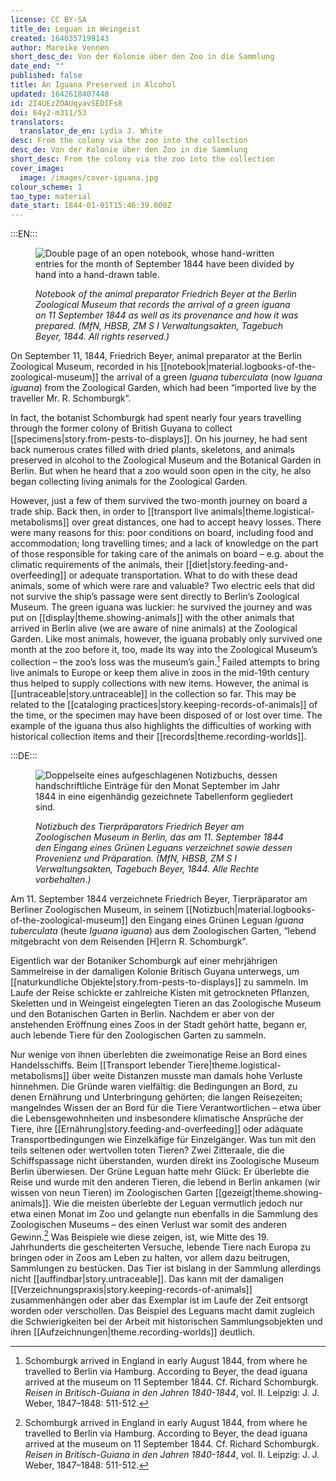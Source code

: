 ```yaml
---
license: CC BY-SA
title_de: Leguan in Weingeist
created: 1640357199143
author: Mareike Vennen
short_desc_de: Von der Kolonie über den Zoo in die Sammlung
date_end: ""
published: false
title: An Iguana Preserved in Alcohol
updated: 1642618407448
id: 2I4UEzZOAUqyavSEDIFs8
doi: 64y2-m311/53
translators:
  translator_de_en: Lydia J. White
desc: From the colony via the zoo into the collection
desc_de: Von der Kolonie über den Zoo in die Sammlung
short_desc: From the colony via the zoo into the collection
cover_image:
  image: /images/cover-iguana.jpg
colour_scheme: 1
tao_type: material
date_start: 1844-01-01T15:46:39.000Z
---
```


:::EN:::

<figure>

![Double page of an open notebook, whose hand-written entries for the month of September 1844 have been divided by hand into a hand-drawn table.](/images/mv/zool.mus-si-verwaltungsakten-agebuch-beyer-1844-11.jpg)

<figcaption>

_Notebook of the animal preparator Friedrich Beyer at the Berlin Zoological Museum that records the arrival of a green iguana on 11 September 1844 as well as its provenance and how it was prepared. (MfN, HBSB, ZM S I Verwaltungsakten, Tagebuch Beyer, 1844. All rights reserved.)_

</figcaption>

</figure>

On September 11, 1844, Friedrich Beyer, animal preparator at the Berlin Zoological Museum, recorded in his [[notebook|material.logbooks-of-the-zoological-museum]] the arrival of a green _Iguana tuberculata_ (now _Iguana iguana_) from the Zoological Garden, which had been “imported live by the traveller Mr. R. Schomburgk”. 

In fact, the botanist Schomburgk had spent nearly four years travelling through the former colony of British Guyana to collect [[specimens|story.from-pests-to-displays]]. On his journey, he had sent back numerous crates filled with dried plants, skeletons, and animals preserved in alcohol to the Zoological Museum and the Botanical Garden in Berlin. But when he heard that a zoo would soon open in the city, he also began collecting living animals for the Zoological Garden.

However, just a few of them survived the two-month journey on board a trade ship. Back then, in order to [[transport live animals|theme.logistical-metabolisms]] over great distances, one had to accept heavy losses. There were many reasons for this: poor conditions on board, including food and accommodation; long travelling times; and a lack of knowledge on the part of those responsible for taking care of the animals on board – e.g. about the climatic requirements of the animals, their [[diet|story.feeding-and-overfeeding]] or adequate transportation. What to do with these dead animals, some of which were rare and valuable? Two electric eels that did not survive the ship’s passage were sent directly to Berlin’s Zoological Museum. The green iguana was luckier: he survived the journey and was put on [[display|theme.showing-animals]] with the other animals that arrived in Berlin alive (we are aware of nine animals) at the Zoological Garden. Like most animals, however, the iguana probably only survived one month at the zoo before it, too, made its way into the Zoological Museum’s collection – the zoo’s loss was the museum’s gain.[^1] Failed attempts to bring live animals to Europe or keep them alive in zoos in the mid-19th century thus helped to supply collections with new items. However, the animal is [[untraceable|story.untraceable]] in the collection so far. This may be related to the [[cataloging practices|story.keeping-records-of-animals]] of the time, or the specimen may have been disposed of or lost over time. The example of the iguana thus also highlights the difficulties of working with historical collection items and their [[records|theme.recording-worlds]].


[^1]: Schomburgk arrived in England in early August 1844, from where he travelled to Berlin via Hamburg. According to Beyer, the dead iguana arrived at the museum on 11 September 1844. Cf. Richard Schomburgk. _Reisen in Britisch-Guiana in den Jahren 1840-1844_, vol. II. Leipzig: J. J. Weber, 1847–1848: 511-512.

 
:::DE:::

<figure>

![Doppelseite eines aufgeschlagenen Notizbuchs, dessen handschriftliche Einträge für den Monat September im Jahr 1844 in eine eigenhändig gezeichnete Tabellenform gegliedert sind.](/images/mv/zool.mus-si-verwaltungsakten-agebuch-beyer-1844-11.jpg)

<figcaption>

_Notizbuch des Tierpräparators Friedrich Beyer am Zoologischen Museum in Berlin, das am 11. September 1844 den Eingang eines Grünen Leguans verzeichnet sowie dessen Provenienz und Präparation. (MfN, HBSB, ZM S I Verwaltungsakten, Tagebuch Beyer, 1844. Alle Rechte vorbehalten.)_

</figcaption>

</figure>

Am 11. September 1844 verzeichnete Friedrich Beyer, Tierpräparator am Berliner Zoologischen Museum, in seinem [[Notizbuch|material.logbooks-of-the-zoological-museum]] den Eingang eines Grünen Leguan _Iguana tuberculata_ (heute _Iguana iguana_) aus dem Zoologischen Garten, “lebend mitgebracht von dem Reisenden [H]errn R. Schomburgk”. 

Eigentlich war der Botaniker Schomburgk auf einer mehrjährigen Sammelreise in der damaligen Kolonie Britisch Guyana unterwegs, um [[naturkundliche Objekte|story.from-pests-to-displays]] zu sammeln. Im Laufe der Reise schickte er zahlreiche Kisten mit getrockneten Pflanzen, Skeletten und in Weingeist eingelegten Tieren an das Zoologische Museum und den Botanischen Garten in Berlin. Nachdem er aber von der anstehenden Eröffnung eines Zoos in der Stadt gehört hatte, begann er, auch lebende Tiere für den Zoologischen Garten zu sammeln.

Nur wenige von ihnen überlebten die zweimonatige Reise an Bord eines Handelsschiffs. Beim [[Transport lebender Tiere|theme.logistical-metabolisms]] über weite Distanzen musste man damals hohe Verluste hinnehmen. Die Gründe waren vielfältig: die Bedingungen an Bord, zu denen Ernährung und Unterbringung gehörten; die langen Reisezeiten; mangelndes Wissen der an Bord für die Tiere Verantwortlichen – etwa über die Lebensgewohnheiten und insbesondere klimatische Ansprüche der Tiere, ihre [[Ernährung|story.feeding-and-overfeeding]] oder adäquate Transportbedingungen wie Einzelkäfige für Einzelgänger. Was tun mit den teils seltenen oder wertvollen toten Tieren? Zwei Zitteraale, die die Schiffspassage nicht überstanden, wurden direkt ins Zoologische Museum Berlin überwiesen. Der Grüne Leguan hatte mehr Glück: Er überlebte die Reise und wurde mit den anderen Tieren, die lebend in Berlin ankamen (wir wissen von neun Tieren) im Zoologischen Garten [[gezeigt|theme.showing-animals]]. Wie die meisten überlebte der Leguan vermutlich jedoch nur etwa einen Monat im Zoo und gelangte nun ebenfalls in die Sammlung des Zoologischen Museums – des einen Verlust war somit des anderen Gewinn.[^1] Was Beispiele wie diese zeigen, ist, wie Mitte des 19. Jahrhunderts die gescheiterten Versuche, lebende Tiere nach Europa zu bringen oder in Zoos am Leben zu halten, vor allem dazu beitrugen, Sammlungen zu bestücken. Das Tier ist bislang in der Sammlung allerdings nicht [[auffindbar|story.untraceable]]. Das kann mit der damaligen [[Verzeichnungspraxis|story.keeping-records-of-animals]] zusammenhängen oder aber das Exemplar ist im Laufe der Zeit entsorgt worden oder verschollen. Das Beispiel des Leguans macht damit zugleich die Schwierigkeiten bei der Arbeit mit historischen Sammlungsobjekten und ihren [[Aufzeichnungen|theme.recording-worlds]] deutlich.

[^1]: Schomburgk traf Anfang August 1844 in England ein, von wo er über Hamburg weiter nach Berlin reiste. Der tote Leguan traf Beyers Angaben zufolge am 11. September 1844 im Museum ein. Vgl. Richard Schomburgk. _Reisen in Britisch-Guiana in den Jahren 1840-1844_, Bd. II. Leipzig: J. J. Weber, 1847-1848: 511-512.
